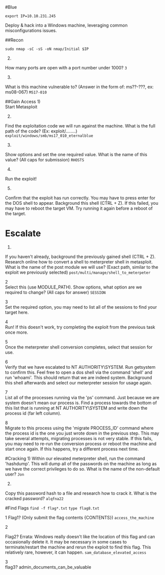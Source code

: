 #Blue

`export IP=10.10.231.245`

Deploy & hack into a Windows machine, leveraging common misconfigurations issues.

##Recon

``
sudo nmap -sC -sS -oN nmap/Initial $IP
``

2)
How many ports are open with a port number under 1000?
``
3
``

3)
What is this machine vulnerable to? (Answer in the form of: ms??-???, ex: ms08-067)
``
MS17-010
``

##Gain Access
1) 	
Start Metasploit
 	
2)
Find the exploitation code we will run against the machine. What is the full path of the code? (Ex: exploit/........)
``
exploit/windows/smb/ms17_010_eternalblue
``

3) 	
Show options and set the one required value. What is the name of this value? (All caps for submission)
``
RHOSTS
``

4) 	
Run the exploit!

5) 	
Confirm that the exploit has run correctly. You may have to press enter for the DOS shell to appear. Background this shell (CTRL + Z). If this failed, you may have to reboot the target VM. Try running it again before a reboot of the target. 

# Escalate 

1) 	
If you haven't already, background the previously gained shell (CTRL + Z). Research online how to convert a shell to meterpreter shell in metasploit. What is the name of the post module we will use? (Exact path, similar to the exploit we previously selected) 
``
post/multi/manage/shell_to_meterpeter
``

2 	
Select this (use MODULE_PATH). Show options, what option are we required to change? (All caps for answer)
``
SESSION
``

3 	
Set the required option, you may need to list all of the sessions to find your target here. 

4 	
Run! If this doesn't work, try completing the exploit from the previous task once more.

5 	
Once the meterpreter shell conversion completes, select that session for use.

6 	
Verify that we have escalated to NT AUTHORITY\SYSTEM. Run getsystem to confirm this. Feel free to open a dos shell via the command 'shell' and run 'whoami'. This should return that we are indeed system. Background this shell afterwards and select our meterpreter session for usage again. 

7 	
List all of the processes running via the 'ps' command. Just because we are system doesn't mean our process is. Find a process towards the bottom of this list that is running at NT AUTHORITY\SYSTEM and write down the process id (far left column).

8 	
Migrate to this process using the 'migrate PROCESS_ID' command where the process id is the one you just wrote down in the previous step. This may take several attempts, migrating processes is not very stable. If this fails, you may need to re-run the conversion process or reboot the machine and start once again. If this happens, try a different process next time. 

#Cracking 
1)
Within our elevated meterpreter shell, run the command 'hashdump'. This will dump all of the passwords on the machine as long as we have the correct privileges to do so. What is the name of the non-default user? 
``
Jon
``

2) 	
Copy this password hash to a file and research how to crack it. What is the cracked password?
``
alqfna22
``

#Find Flags
`find -f flag*.txt`
`type flag8.txt`

1 	Flag1? (Only submit the flag contents {CONTENTS})
``
access_the_machine
``

2 	

Flag2? Errata: Windows really doesn't like the location of this flag and can occasionally delete it. It may be necessary in some cases to terminate/restart the machine and rerun the exploit to find this flag. This relatively rare, however, it can happen. 
``
sam_database_elevated_access
``

3 	
flag3?
admin_documents_can_be_valuable